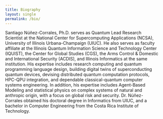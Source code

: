 ```yaml
---
title: Biography
layout: single
permalink: /bio/
---
```


Santiago Núñez-Corrales, Ph.D. serves as Quantum Lead Research Scientist at the National Center for Supercomputing Applications (NCSA), University of Illinois Urbana-Champaign (UIUC). He also serves as faculty affiliate at the Illinois Quantum Information Science and Technology Center (IQUIST), the Center for Global Studies (CGS), the Arms Control & Domestic and International Security (ACDIS), and Illinois Informatics at the same institution. His expertise includes research computing and quantum programming language design, building digital twins of superconducting quantum devices, devising distributed quantum computation protocols, HPC-QPU integration, and dependable classical-quantum computer systems engineering. In addition, his expertise includes Agent-Based Modeling and statistical physics on complex systems of natural and anthropic origin, with a focus on global risk and security. Dr. Núñez-Corrales obtained his doctoral degree in Informatics from UIUC, and a bachelor in Computer Engineering from the Costa Rica Institute of Technology.
